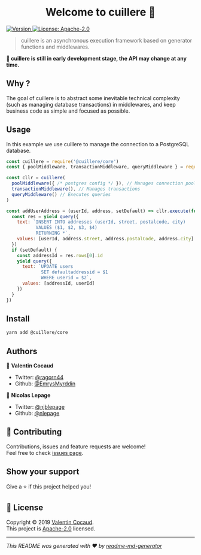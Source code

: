 <h1 align="center">Welcome to cuillere 🥄</h1>
<p>
  <a href="https://www.npmjs.com/package/@cuillere/core" target="_blank">
    <img alt="Version" src="https://img.shields.io/npm/v/@cuillere/core.svg">
  </a>
  <a href="https://spdx.org/licenses/Apache-2.0.html" target="_blank">
    <img alt="License: Apache-2.0" src="https://img.shields.io/badge/License-Apache2.0-yellow.svg" />
  </a>
</p>

> cuillere is an asynchronous execution framework based on generator functions and middlewares.

**🚧 cuillere is still in early development stage, the API may change at any time.**

## Why ?

The goal of cuillere is to abstract some inevitable technical complexity (such as managing database transactions) in middlewares, and keep business code as simple and focused as possible.

## Usage

In this example we use cuillere to manage the connection to a PostgreSQL database.

```js
const cuillere = require('@cuillere/core')
const { poolMiddleware, transactionMiddleware, queryMiddleware } = require('@cuillere/postgres')

const cllr = cuillere(
  poolMiddleware({ /* postgres config */ }), // Manages connection pool
  transactionMiddleware(), // Manages transactions
  queryMiddleware() // Executes queries
)

const addUserAddress = (userId, address, setDefault) => cllr.execute(function*() {
  const res = yield query({
    text: `INSERT INTO addresses (userId, street, postalcode, city)
           VALUES ($1, $2, $3, $4)
           RETURNING *`,
    values: [userId, address.street, address.postalCode, address.city]
  })
  if (setDefault) {
    const addressId = res.rows[0].id
    yield query({
      text: `UPDATE users
             SET defaultaddressid = $1
             WHERE userid = $2`,
      values: [addressId, userId]
    })
  }
})
```

## Install

```sh
yarn add @cuillere/core
```

## Authors

👤 **Valentin Cocaud**

* Twitter: [@ragorn44](https://twitter.com/ragorn44)
* Github: [@EmrysMyrddin](https://github.com/EmrysMyrddin)

👤 **Nicolas Lepage**

* Twitter: [@njblepage](https://twitter.com/njblepage)
* Github: [@nlepage](https://github.com/nlepage)

## 🤝 Contributing

Contributions, issues and feature requests are welcome!<br />Feel free to check [issues page](https://github.com/EmrysMyrddin/cuillere/issues).

## Show your support

Give a ⭐️ if this project helped you!

## 📝 License

Copyright © 2019 [Valentin Cocaud](https://github.com/EmrysMyrddin).<br />
This project is [Apache-2.0](https://spdx.org/licenses/Apache-2.0.html) licensed.

***
_This README was generated with ❤️ by [readme-md-generator](https://github.com/kefranabg/readme-md-generator)_
